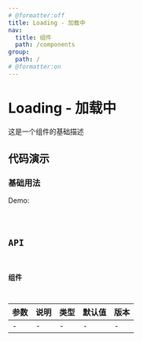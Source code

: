 ```yaml
---
# @formatter:off
title: Loading - 加载中
nav:
  title: 组件
  path: /components
group:
  path: /
# @formatter:on
---
```


# Loading - 加载中

这是一个组件的基础描述

## 代码演示

### 基础用法

Demo:

<code src="./index.ts"  background="#f0f2f5" />

## API

### 组件

| 参数 | 说明 | 类型 | 默认值 | 版本 |
| ---- | ---- | ---- | ------ | ---- |
| -    | -    | -    | -      | -    |

